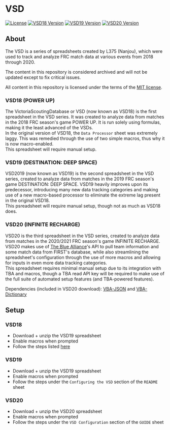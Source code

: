 # VSD

[![License][license-img]](LICENSE)
[![VSD18 Version][18ver]][18ver]
[![VSD19 Version][19ver]][19ver]
[![VSD20 Version][20ver]][20ver]

## About

The VSD is a series of spreadsheets created by L375 (Nanjou), which were used to track and analyze FRC match data at various events from 2018 through 2020.

The content in this repository is considered archived and will not be updated except to fix critical issues.

All content in this repository is licensed under the terms of the [MIT license](LICENSE).

### VSD18 (POWER UP)

The VictoriaScoutingDatabase or VSD (now known as VSD18) is the first spreadsheet in the VSD series. It was created to analyze data from matches in the 2018 FRC season's game POWER UP. It is run solely using formulas, making it the least advanced of the VSDs.  
In the original version of VSD18, the `Data Processor` sheet was extremely laggy. This was remedied through the use of two simple macros, thus why it is now macro-enabled.  
This spreadsheet will require manual setup.

### VSD19 (DESTINATION: DEEP SPACE)

VSD2019 (now known as VSD19) is the second spreadsheet in the VSD series, created to analyze data from matches in the 2019 FRC season's game DESTINATION: DEEP SPACE. VSD19 heavily improves upon its predecessor, introducing many new data tracking categories and making use of a new macro-based processor to eliminate the extreme lag present in the original VSD18.  
This psreadsheet will require manual setup, though not as much as VSD18 does.

### VSD20 (INFINITE RECHARGE)

VSD20 is the third spreadsheet in the VSD series, created to analyze data from matches in the 2020/2021 FRC season's game INFINITE RECHARGE. VSD20 makes use of [The Blue Alliance](https://thebluealliance.com)'s API to pull team information and some match data from FIRST's database, while also streamlining the spreadsheet's configuration through the use of more macros and allowing for inputs in even more data tracking categories.  
This spreadsheet requires minimal manual setup due to its integration with TBA and macros, though a TBA read API key will be required to make use of the full suite of automated setup features (and TBA-powered features).

Dependencies (included in VSD20 download): [VBA-JSON](https://github.com/VBA-tools/VBA-JSON) and [VBA-Dictionary](https://github.com/VBA-tools/VBA-Dictionary)

## Setup

### VSD18

- Download + unzip the VSD19 spreadsheet
- Enable macros when prompted
- Follow the steps listed [here](docs/VSD18SETUP.md)

### VSD19

- Download + unzip the VSD19 spreadsheet
- Enable macros when prompted
- Follow the steps under the `Configuring the VSD` section of the `README` sheet

### VSD20

- Download + unzip the VSD20 spreadsheet
- Enable macros when prompted
- Follow the steps under the `VSD Configuration` section of the `GUIDE` sheet

<!-- Labels -->
[license-img]: https://img.shields.io/github/license/Lowie375/VSD
[18ver]: https://img.shields.io/github/package-json/18ver/Lowie375/VSD?color=5B95F9&label=VSD18%20version
[19ver]: https://img.shields.io/github/package-json/19ver/Lowie375/VSD?color=7F4EC8&label=VSD19%20version
[20ver]: https://img.shields.io/github/package-json/20ver/Lowie375/VSD?color=E32D91&label=VSD20%20version
